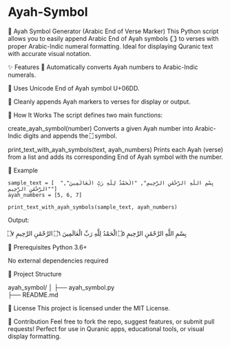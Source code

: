 # Ayah-Symbol
📖 Ayah Symbol Generator (Arabic End of Verse Marker)
This Python script allows you to easily append Arabic End of Ayah symbols (۝) to verses with proper Arabic-Indic numeral formatting. Ideal for displaying Quranic text with accurate visual notation.

✨ Features
🕌 Automatically converts Ayah numbers to Arabic-Indic numerals.

🧾 Uses Unicode End of Ayah symbol U+06DD.

📜 Cleanly appends Ayah markers to verses for display or output.

🧠 How It Works
The script defines two main functions:

create_ayah_symbol(number)
Converts a given Ayah number into Arabic-Indic digits and appends the ۝ symbol.

print_text_with_ayah_symbols(text, ayah_numbers)
Prints each Ayah (verse) from a list and adds its corresponding End of Ayah symbol with the number.

🧪 Example
```
sample_text = [  "بِسْمِ اللَّهِ الرَّحْمَٰنِ الرَّحِيمِ", "الْحَمْدُ لِلَّهِ رَبِّ الْعَالَمِينَ", "الرَّحْمَٰنِ الرَّحِيمِ"]
ayah_numbers = [5, 6, 7]

print_text_with_ayah_symbols(sample_text, ayah_numbers)
```
Output:

بِسْمِ اللَّهِ الرَّحْمَٰنِ الرَّحِيمِ ۝٥
الْحَمْدُ لِلَّهِ رَبِّ الْعَالَمِينَ ۝٦
الرَّحْمَٰنِ الرَّحِيمِ ۝٧

🧰 Prerequisites
Python 3.6+

No external dependencies required


📂 Project Structure

ayah_symbol/
│
├── ayah_symbol.py        
├── README.md             


📜 License
This project is licensed under the MIT License.


🙌 Contribution
Feel free to fork the repo, suggest features, or submit pull requests!
Perfect for use in Quranic apps, educational tools, or visual display formatting.

